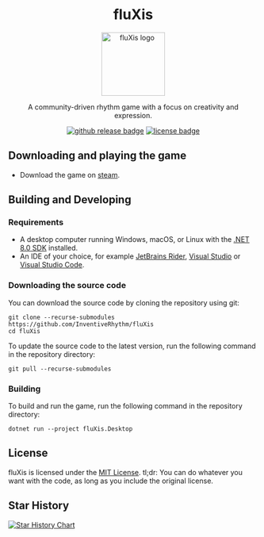 <h1 align="center">fluXis</h1>
<p align="center"><img src="https://github.com/InventiveRhythm/fluXis-web/blob/master/src/assets/images/icon.png?raw=true" width="128" alt="fluXis logo"/></p>
<p align="center">A community-driven rhythm game with a focus on creativity and expression.</p>

<p align="center">
<a href="https://github.com/InventiveRhythm/fluXis/releases"><img src="https://img.shields.io/github/v/release/InventiveRhythm/fluXis" alt="github release badge"></a>
<a href="https://github.com/InventiveRhythm/fluXis/blob/main/LICENSE.md"><img src="https://img.shields.io/github/license/InventiveRhythm/fluXis" alt="license badge"></a>
</p>

## Downloading and playing the game
- Download the game on [steam](https://store.steampowered.com/app/3440100/fluXis/).

## Building and Developing
### Requirements
* A desktop computer running Windows, macOS, or Linux with the [.NET 8.0 SDK](https://dotnet.microsoft.com/en-us/download/dotnet/8.0) installed.
* An IDE of your choice, for example [JetBrains Rider](https://www.jetbrains.com/rider/), [Visual Studio](https://visualstudio.microsoft.com/vs/) or [Visual Studio Code](https://code.visualstudio.com/).

### Downloading the source code
You can download the source code by cloning the repository using git:
```shell
git clone --recurse-submodules https://github.com/InventiveRhythm/fluXis
cd fluXis
```

To update the source code to the latest version, run the following command in the repository directory:
```shell
git pull --recurse-submodules
```

### Building
To build and run the game, run the following command in the repository directory:
```shell
dotnet run --project fluXis.Desktop
```

## License
fluXis is licensed under the [MIT License](LICENSE). tl;dr: You can do whatever you want with the code, as long as you include the original license.

## Star History

<a href="https://star-history.com/#InventiveRhythm/fluXis&Date">
 <picture>
   <source media="(prefers-color-scheme: dark)" srcset="https://api.star-history.com/svg?repos=InventiveRhythm/fluXis&type=Date&theme=dark" />
   <source media="(prefers-color-scheme: light)" srcset="https://api.star-history.com/svg?repos=InventiveRhythm/fluXis&type=Date" />
   <img alt="Star History Chart" src="https://api.star-history.com/svg?repos=InventiveRhythm/fluXis&type=Date" />
 </picture>
</a >
